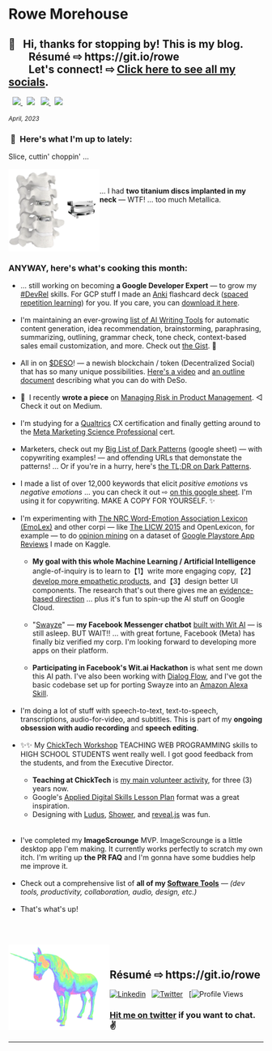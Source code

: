 <meta property="og:image" content="https://raw.githubusercontent.com/rowe-morehouse/rowe-morehouse/master/rowe-morehouse.png">
<meta property="twitter:image" content="https://raw.githubusercontent.com/rowe-morehouse/rowe-morehouse/master/rowe-morehouse.png">

<h1> Rowe Morehouse</h1>
<h2>👋 &nbsp; Hi, thanks for stopping by! This is my blog.<br/>&nbsp; &nbsp; &nbsp; &nbsp; Résumé ⇨ https://git.io/rowe<br/>&nbsp; &nbsp; &nbsp; &nbsp; Let's connect! ⇨ <a href="https://sunshine.social/rowemore" target=_new>Click here to see all my socials</a>.
</h2>
<div align="">
        <p>
           &nbsp; <a href="https://www.twitter.com/rowemore"><img src="https://img.shields.io/badge/twitter-%231DA1F2.svg?&style=for-the-badge&logo=twitter&logoColor=white" height=25>
          </a> &nbsp;
          <a href="https://www.linkedin.com/in/rowe-morehouse"><img src="https://img.shields.io/badge/linkedin-%230077B5.svg?&style=for-the-badge&logo=linkedin&logoColor=white" height=25></a> &nbsp;
          <a href="https://medium.com/@rowemore"><img src="https://img.shields.io/badge/medium-%2312100E.svg?&style=for-the-badge&logo=medium&logoColor=white" height=25>
          </a> &nbsp;
          <a href="https://stackoverflow.com/users/1618304/rowe-morehouse"><img src="https://img.shields.io/badge/Stack%20Overflow-%23F28033.svg?&style=for-the-badge&logo=stackoverflow&logoColor=white" height=25>
          </a>  
        </p>
      <small><em>April, 2023</em></small>
      <h3>&nbsp;🌱&nbsp; Here's what I'm up to lately:</h3>
  Slice, cuttin' choppin' …<br/><br/>
          <img src="https://github.com/rowe-morehouse/rowe-morehouse/raw/master/implants-orig.png" width=180px align=left><br /><br/>
        … I had <strong>two titanium discs implanted in my neck</strong> — WTF! … too much Metallica.
 <BR CLEAR=all> 

<h3>ANYWAY, here's what's cooking this month:</h3>

<ul>
<li>… still working on becoming <strong>a Google Developer Expert</strong> — to grow my <a href="https://twitter.com/search?q=%23DevRel">#DevRel</a> skills. For GCP stuff I made an <a href="https://apps.ankiweb.net">Anki</a> flashcard deck (<a href="https://www.wikiwand.com/en/Spaced_repetition">spaced repetition learning</a>) for you. If you care, you can <a href="https://gist.github.com/rowe-morehouse/d6edb1f0367c18c736dde70d29bbc218">download it here</a>.<small><br /><br /></small>
<li>I'm maintaining an ever-growing <a href="https://gist.github.com/rowe-morehouse/b73cd74f5ed0e60633eb233244bd69e6" target="new">list of AI Writing Tools</a> for automatic content generation, idea recommendation, brainstorming, paraphrasing, summarizing, outlining, grammar check, tone check, context-based sales email customization, and more. Check out <a href="https://gist.github.com/rowe-morehouse/b73cd74f5ed0e60633eb233244bd69e6" target="new">the Gist</a>. 🤖<small><br /><br /></small>
<li>All in on  <a href="https://www.deso.org/" target="new">$DESO</a>! — a newish blockchain / token (Decentralized Social) that has so many unique possibilities. <a href="https://www.youtube.com/watch?v=6Kc0wByBDZc" target=_new">Here's a video</a> and <a href="https://docs.google.com/document/d/1YFh78uKqA6v9Dt29txSF8Q-K_zqeOnJpnl1GdjbtqsQ/edit" target=_new">an outline document</a> describing what you can do with DeSo.<small><br /><br /></small>
<li>🔧 ⁣ I recently <strong>wrote a piece</strong> on <a href="https://rowemore.medium.com/taming-uncertainty-and-risk-in-product-management-5cac9eb85dec">Managing Risk in Product Management</a>. ◁ Check it out on Medium.
<small><br /><br /></small>
<li>I'm studying for a <a href="https://www.qualtrics.com/customer-experience/">Qualtrics</a> CX certification and finally getting around to the <a href="https://www.credly.com/org/facebook-blueprint/badge/meta-certified-marketing-science-professional">Meta Marketing Science Professional</a> cert.
<small><br /><br /></small><li>Marketers, check out my <a href="https://docs.google.com/spreadsheets/d/1F-uq6lqjr7ZSqphSb8LyPb7UPPisIT0SrOYc8IuE5Ac/edit?usp=sharing">Big List of Dark Patterns</a> (google sheet) — with copywriting examples! — and offending URLs that demonstate the patterns! … Or if you're in a hurry, here's <a href="https://www.darkpatterns.org/types-of-dark-pattern">the TL;DR on Dark Patterns</a>.
<small><br /><br /></small><li>I made a list of over 12,000 keywords that elicit <em>positive emotions</em> vs <em>negative emotions</em> … you can check it out ⇨ <a href="https://docs.google.com/spreadsheets/d/1DjsQzSqYtgoyqW9UmptcrnmqLx73mbch7M0zmV5VuuQ/edit?usp=sharing">on this google sheet</a>. I'm using it for copywriting. MAKE A COPY FOR YOURSELF. ✨ 
<small><br /><br /></small><li>I'm experimenting with <a href="https://saifmohammad.com/WebPages/NRC-Emotion-Lexicon.htm">The NRC Word-Emotion Association Lexicon (EmoLex)</a> and other corpi — like <a href="https://www.kovcomp.co.uk/wordstat/LIWC.html">The LICW 2015</a> and OpenLexicon, for example — to do <a href="https://monkeylearn.com/blog/opinion-mining/">opinion mining</a> on a dataset of <a href="https://www.kaggle.com/rowemorehouse/googleplaystoreuserreviews">Google Playstore App Reviews</a> I made on Kaggle.
<small><br /><br /></small>
<ul type="circle">
<li><strong>My goal with this whole Machine Learning / Artificial Intelligence</strong> angle-of-inquiry is to learn to【1】write more engaging copy,【2】<ins>develop more empathetic products</ins>, and【3】design better UI components. The research that's out there gives me an <a href="https://web.stanford.edu/~jurafsky/slp3/slides/21_SentLex.pdf">evidence-based direction</a> … plus it's fun to spin-up the AI stuff on Google Cloud.
<small><br /><br /></small>
<li>"<a href="https://swayze.ai/">Swayze</a>" — <strong>my Facebook Messenger chatbot</strong> <a href="https://wit.ai">built with Wit AI</a> — is still asleep. BUT WAIT!! … with great fortune, Facebook (Meta) has finally biz verified my corp. I'm looking forward to developing more apps on their platform.
<small><br /><br /></small>
<li><strong>Participating in Facebook's Wit.ai Hackathon</strong> is what sent me down this AI path. I've also been working with <a href="https://cloud.google.com/dialogflow/docs">Dialog Flow</a>, and I've got the basic codebase set up for porting Swayze into an <a href="https://developer.amazon.com/en-US/docs/alexa/custom-skills/host-a-custom-skill-as-an-aws-lambda-function.html">Amazon Alexa Skill</a>.
</ul><br />
<li>I'm doing a lot of stuff with speech-to-text, text-to-speech, transcriptions, audio-for-video, and subtitles. This is part of my <strong>ongoing obsession with audio recording</strong> and <strong>speech editing</strong>.
<small><br /><br /></small><li>✨✨ My <a href="https://chicktech.org">ChickTech Workshop</a> TEACHING WEB PROGRAMMING skills to HIGH SCHOOL STUDENTS went really well. I got good feedback from the students, and from the Executive Director.
<small><br /><br /></small><ul type="circle">
<li><strong>Teaching at ChickTech</strong> is <ins>my main volunteer activity</ins>, for three (3) years now. 
<li>Google's <a href="https://docs.google.com/document/d/1E3KZf4OwRZadim0ORDPJ3QSAsPs-ZB8CA4XBdtprbck/edit">Applied Digital Skills Lesson Plan</a> format was a great inspiration.
<li>Designing with <a href="https://ludus.one">Ludus</a>, <a href="https://shwr.me/">Shower</a>, and <a href="https://revealjs.com">reveal.js</a> was fun. 
</ul>
<small><br /><br /></small><li>I've completed my <strong>ImageScrounge</strong> MVP. ImageScrounge is a little desktop app I'em making. It currently works perfectly to scratch my own itch. I'm writing up <strong>the PR&nbsp;FAQ</strong> and I'm gonna have some buddies help me improve it.
<small><br /><br /></small><li>
Check out a comprehensive list of <strong>all of my <a href="https://rowe-morehouse.github.io/resume/uses/" alt="Rowe Morehouse · Software Tools">Software Tools</a></strong><i> — (dev tools, productivity, collaboration, audio, design, etc.)</i><small><br /><br /></small></li>
        
<li>That's what's up!</li>
</ul>
         
<small><br /><br /></small>
         
</td>
<td style="padding: 0; margin: 0">
  <div align="left">
    <img src="https://github.com/rowe-morehouse/rowe-morehouse/raw/master/main.gif" width=200px align=left><br />
   <h2> Résumé ⇨ https://git.io/rowe</h2>
  </div>
</div>

<!-- Your badges -->
[![Linkedin](https://img.shields.io/badge/Rowe%20Morehouse-blue?style=flat&logo=Linkedin&logoColor=white)](https://www.linkedin.com/in/rowe-morehouse/) &nbsp; [![Twitter](https://img.shields.io/badge/@rowemore-1da1f2?style=flat&logo=Twitter&logoColor=white)](https://www.twitter.com/rowemore) &nbsp; [![Profile Views](https://komarev.com/ghpvc/?username=rowe-morehouse&style=flat&color=ff69bb)

### <a href="https://twitter.com/rowemore">Hit me on twitter</a> if you want to chat. ✌️

<hr />




